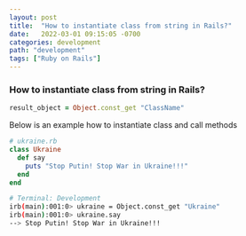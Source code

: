 ```yaml
---
layout: post
title:  "How to instantiate class from string in Rails?"
date:   2022-03-01 09:15:05 -0700
categories: development
path: "development"
tags: ["Ruby on Rails"]
---
```


### How to instantiate class from string in Rails?

```ruby
result_object = Object.const_get "ClassName"
```

Below is an example how to instantiate class and call methods

```ruby
# ukraine.rb
class Ukraine
  def say
    puts "Stop Putin! Stop War in Ukraine!!!"
  end
end
```

```sh
# Terminal: Development
irb(main):001:0> ukraine = Object.const_get "Ukraine"
irb(main):001:0> ukraine.say
--> Stop Putin! Stop War in Ukraine!!!
```
